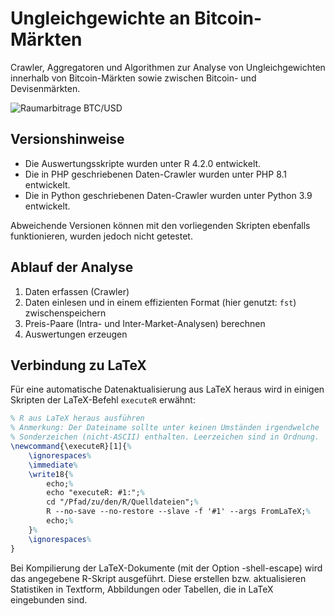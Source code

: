 # Ungleichgewichte an Bitcoin-Märkten

Crawler, Aggregatoren und Algorithmen zur Analyse von Ungleichgewichten innerhalb
von Bitcoin-Märkten sowie zwischen Bitcoin- und Devisenmärkten.

![Raumarbitrage BTC/USD](https://research.noecho.de/Logo@2x.png)

## Versionshinweise

- Die Auswertungsskripte wurden unter R 4.2.0 entwickelt.
- Die in PHP geschriebenen Daten-Crawler wurden unter PHP 8.1 entwickelt.
- Die in Python geschriebenen Daten-Crawler wurden unter Python 3.9 entwickelt.

Abweichende Versionen können mit den vorliegenden Skripten ebenfalls funktionieren, wurden 
jedoch nicht getestet.

## Ablauf der Analyse

1. Daten erfassen (Crawler)
2. Daten einlesen und in einem effizienten Format (hier genutzt: `fst`) zwischenspeichern
3. Preis-Paare (Intra- und Inter-Market-Analysen) berechnen
4. Auswertungen erzeugen

## Verbindung zu LaTeX
Für eine automatische Datenaktualisierung aus LaTeX heraus wird in einigen Skripten der
LaTeX-Befehl `executeR` erwähnt:

```latex
% R aus LaTeX heraus ausführen
% Anmerkung: Der Dateiname sollte unter keinen Umständen irgendwelche
% Sonderzeichen (nicht-ASCII) enthalten. Leerzeichen sind in Ordnung.
\newcommand{\executeR}[1]{%
    \ignorespaces%
    \immediate%
    \write18{%
        echo;%
        echo "executeR: #1:";%
        cd "/Pfad/zu/den/R/Quelldateien";%
        R --no-save --no-restore --slave -f '#1' --args FromLaTeX;%
        echo;%
    }%
    \ignorespaces%
}
```

Bei Kompilierung der LaTeX-Dokumente (mit der Option -shell-escape) wird das angegebene
R-Skript ausgeführt. Diese erstellen bzw. aktualisieren Statistiken in Textform,
Abbildungen oder Tabellen, die in LaTeX eingebunden sind.

